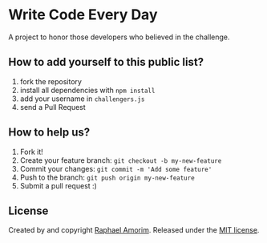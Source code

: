 # Write Code Every Day

A project to honor those developers who believed in the challenge.

## How to add yourself to this public list?

1. fork the repository
2. install all dependencies with `npm install`
3. add your username in `challengers.js`
5. send a Pull Request

## How to help us?

1. Fork it!
2. Create your feature branch: `git checkout -b my-new-feature`
3. Commit your changes: `git commit -m 'Add some feature'`
4. Push to the branch: `git push origin my-new-feature`
5. Submit a pull request :)

## License
Created by and copyright [Raphael Amorim](https://github.com/raphamorim). Released under the [MIT license](https://github.com/raphamorim/write-code-every-day/blob/master/LICENSE).
